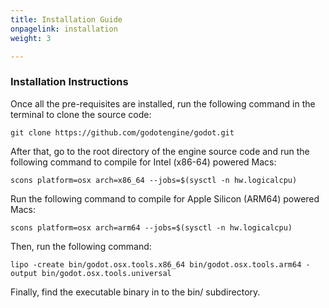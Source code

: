 ```yaml
---
title: Installation Guide
onpagelink: installation
weight: 3

---
```



### **Installation Instructions**

Once all the pre-requisites are installed, run the following command in the terminal to clone the source code:

    git clone https://github.com/godotengine/godot.git

After that, go to the root directory of the engine source code and run the following command to compile for Intel (x86-64) powered Macs:

    scons platform=osx arch=x86_64 --jobs=$(sysctl -n hw.logicalcpu)

Run the following command to compile for Apple Silicon (ARM64) powered Macs:

    scons platform=osx arch=arm64 --jobs=$(sysctl -n hw.logicalcpu)

Then, run the following command:

    lipo -create bin/godot.osx.tools.x86_64 bin/godot.osx.tools.arm64 -output bin/godot.osx.tools.universal

Finally, find the executable binary in to the bin/ subdirectory.


